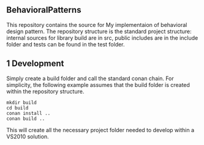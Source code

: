 ## BehavioralPatterns

This repository contains the source for My implementaion of behavioral design pattern.
The repository structure is the standard project structure: internal sources for library build are in src, public includes are in the include folder and tests can be found in the test folder.
## 1 Development

Simply create a build folder and call the standard conan chain.
For simplicity, the following example assumes that the build folder is created within the repository structure.

```shell
mkdir build
cd build
conan install ..
conan build ..
```

This will create all the necessary project folder needed to develop within a VS2010 solution.